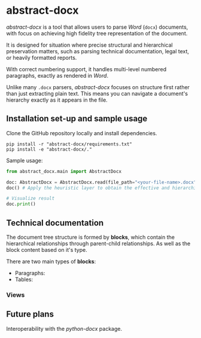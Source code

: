 # abstract-docx

*abstract-docx* is a tool that allows users to parse *Word* (``docx``) documents, with focus on achieving high fidelity tree representation of the document.

It is designed for situation where precise structural and hierarchical preservation matters, such as parsing technical documentation, legal text, or heavily formatted reports.

With correct numbering support, it handles multi-level numbered paragraphs, exactly as rendered in *Word*.

Unlike many ``.docx`` parsers, *abstract-docx* focuses on structure first rather than just extracting plain text. This means you can navigate a document's hierarchy exactly as it appears in the file.

## Installation set-up and sample usage
Clone the GitHub repository locally and install dependencies.
```
pip install -r "abstract-docx/requirements.txt"
pip install -e "abstract-docx/."
```

Sample usage:
```python
from abstract_docx.main import AbstractDocx

doc: AbstractDocx = AbstractDocx.read(file_path="<your-file-name>.docx") # Read and parse the .docx file
doc() # Apply the heuristic layer to obtain the effective and hierarchical structures

# Visualize result
doc.print()
```

## Technical documentation

The document tree structure is formed by **blocks**, which contain the hierarchical relationships through parent-child relationships. As well as the block content based on it's type.

There are two main types of **blocks**:
- Paragraphs:
- Tables:

### Views


## Future plans

Interoperability with the *python-docx* package.